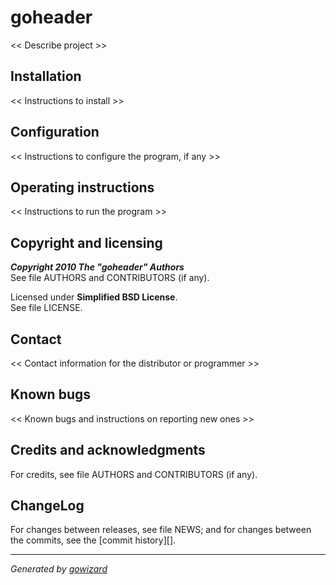 goheader
========

<< Describe project >>


## Installation

<< Instructions to install >>


## Configuration

<< Instructions to configure the program, if any >>


## Operating instructions

<< Instructions to run the program >>


## Copyright and licensing

***Copyright 2010  The "goheader" Authors***  
See file AUTHORS and CONTRIBUTORS (if any).

Licensed under **Simplified BSD License**.  
See file LICENSE.


## Contact

<< Contact information for the distributor or programmer >>


## Known bugs

<< Known bugs and instructions on reporting new ones >>


## Credits and acknowledgments

For credits, see file AUTHORS and CONTRIBUTORS (if any).


## ChangeLog

For changes between releases, see file NEWS; and for changes between the commits,
see the [commit history][].


* * *
*Generated by [gowizard](http://github.com/kless/gowizard)*

